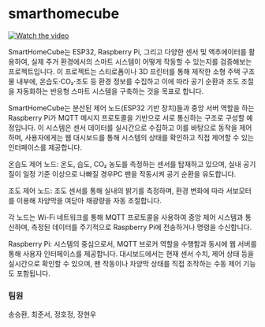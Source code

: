 # smarthomecube
[![Watch the video](https://img.youtube.com/vi/sWmG-UEUNT8/maxresdefault.jpg)](https://youtu.be/sWmG-UEUNT8)

SmartHomeCube는 ESP32, Raspberry Pi, 그리고 다양한 센서 및 액추에이터를 활용하여, 실제 주거 환경에서의 스마트 시스템이 어떻게 작동할 수 있는지를 검증해보는 프로젝트입니다. 이 프로젝트는 스티로폼이나 3D 프린터를 통해 제작한 소형 주택 구조물 내부에, 온습도·CO₂·조도 등 환경 정보를 수집하고 이에 따라 공기 순환과 조도 조절을 자동화하는 반응형 스마트 시스템을 구축하는 것을 목표로 합니다.

SmartHomeCube는 분산된 제어 노드(ESP32 기반 장치)들과 중앙 서버 역할을 하는 Raspberry Pi가 MQTT 메시지 프로토콜을 기반으로 서로 통신하는 구조로 구성할 예정입니다. 이 시스템은 센서 데이터를 실시간으로 수집하고 이를 바탕으로 동작을 제어하며, 사용자에게는 웹 대시보드를 통해 시스템의 상태를 확인하고 직접 제어할 수 있는 인터페이스를 제공합니다.


온습도 제어 노드:  온도, 습도, CO₂ 농도를 측정하는 센서를 탑재하고 있으며, 실내 공기 질이 일정 기준 이상으로 나빠질 경우PC 팬을 작동시켜 공기 순환을 유도합니다.

조도 제어 노드: 조도 센서를 통해 실내의 밝기를 측정하며, 환경 변화에 따라 서보모터를 이용해 차양막을 여닫아 채광량을 자동 조절합니다.

각 노드는 Wi-Fi 네트워크를 통해 MQTT 프로토콜을 사용하여 중앙 제어 시스템과 통신하며, 측정된 데이터를 주기적으로 Raspberry Pi에 전송하거나 명령을 수신합니다.

Raspberry Pi: 시스템의 중심으로서, MQTT 브로커 역할을 수행함과 동시에 웹 서버를 통해 사용자 인터페이스를 제공합니다. 대시보드에서는 현재 센서 수치, 제어 상태 등을 실시간으로 확인할 수 있으며, 팬 작동이나 차양막 상태를 직접 조작하는 수동 제어 기능도 포함됩니다.


### 팀원
송승환, 최준서, 정호정, 장현우
